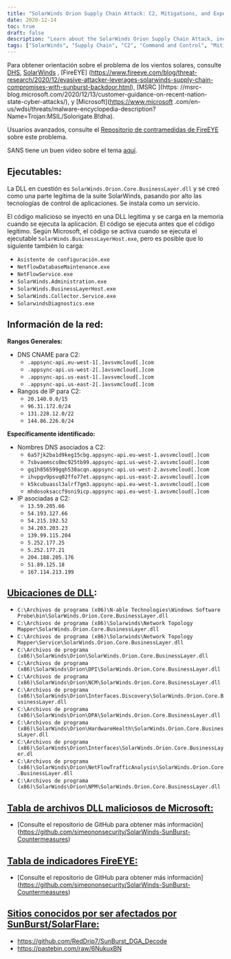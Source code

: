 ```yaml
---
title: "SolarWinds Orion Supply Chain Attack: C2, Mitigations, and Expert Guidance"
date: 2020-12-14
toc: true
draft: false
description: "Learn about the SolarWinds Orion Supply Chain Attack, including the C2 malware, mitigations, and expert guidance from organizations like DHS and FireEye."
tags: ["SolarWinds", "Supply Chain", "C2", "Command and Control", "Mitigations", "Guidance", "Threat Intelligence", "DHS", "FireEye", "MSRC", "Microsoft", "SANS", "SolarWinds.Orion.Core.BusinessLayer.dll", "SolarWinds.BusinessLayerHost.exe", "ConfigurationWizard.exe", "NetflowDatabaseMaintenance.exe", "NetFlowService.exe", "SolarWinds.Administration.exe", "SolarWinds.Collector.Service.exe", "DNS CNAMEs", "IP Ranges", "DNS Names"]
---
```


 Para obtener orientación sobre el problema de los vientos solares, consulte [DHS](https://cyber.dhs.gov/ed/21-01/), [SolarWinds](https://www.solarwinds.com/securityadvisory) , [FireEYE] (https://www.fireeye.com/blog/threat-research/2020/12/evasive-attacker-leverages-solarwinds-supply-chain-compromises-with-sunburst-backdoor.html), [MSRC ](https: //msrc-blog.microsoft.com/2020/12/13/customer-guidance-on-recent-nation-state-cyber-attacks/), y [Microsoft](https://www.microsoft .com/en-us/wdsi/threats/malware-encyclopedia-description?Name=Trojan:MSIL/Solorigate.B!dha).  Usuarios avanzados, consulte el [Repositorio de contramedidas de FireEYE](https://github.com/fireeye/sunburst_countermeasures) sobre este problema.  SANS tiene un buen video sobre el tema [aquí](https://www.youtube.com/watch?v=4tmlZCk2gCg&feature=youtu.be).  ## Ejecutables: La DLL en cuestión es ```SolarWinds.Orion.Core.BusinessLayer.dll``` y se creó como una parte legítima de la suite SolarWinds, pasando por alto las tecnologías de control de aplicaciones. Se instala como un servicio.  El código malicioso se inyectó en una DLL legítima y se carga en la memoria cuando se ejecuta la aplicación. El código se ejecuta antes que el código legítimo. Según Microsoft, el código se activa cuando se ejecuta el ejecutable ```SolarWinds.BusinessLayerHost.exe```, pero es posible que lo siguiente también lo carga: - ```Asistente de configuración.exe``` - ```NetflowDatabaseMaintenance.exe``` - ```NetFlowService.exe``` - ```SolarWinds.Administration.exe``` - ```SolarWinds.BusinessLayerHost.exe``` - ```SolarWinds.Collector.Service.exe``` - ```SolarwindsDiagnostics.exe```  ## Información de la red:  **Rangos Generales:** - DNS CNAME para C2:   - ```.appsync-api.eu-west-1[.]avsvmcloud[.]com```   - ```.appsync-api.us-west-2[.]avsvmcloud[.]com```   - ```.appsync-api.us-east-1[.]avsvmcloud[.]com```   - ```.appsync-api.us-east-2[.]avsvmcloud[.]com``` - Rangos de IP para C2:   - ```20.140.0.0/15```   - ```96.31.172.0/24```   - ```131.228.12.0/22```   - ```144.86.226.0/24```  **Específicamente identificado:** - Nombres DNS asociados a C2:   - ```6a57jk2ba1d9keg15cbg.appsync-api.eu-west-1.avsvmcloud[.]com```   - ```7sbvaemscs0mc925tb99.appsync-api.us-west-2.avsvmcloud[.]com```   - ```gq1h856599gqh538acqn.appsync-api.us-west-2.avsvmcloud[.]com```   - ```ihvpgv9psvq02ffo77et.appsync-api.us-east-2.avsvmcloud[.]com```   - ```k5kcubuassl3alrf7gm3.appsync-api.eu-west-1.avsvmcloud[.]com```   - ```mhdosoksaccf9sni9icp.appsync-api.eu-west-1.avsvmcloud[.]com``` - IP asociadas a C2:   - ```13.59.205.66```   - ```54.193.127.66```   - ```54.215.192.52```   - ```34.203.203.23```   - ```139.99.115.204```   - ```5.252.177.25```   - ```5.252.177.21```   - ```204.188.205.176```   - ```51.89.125.18```   - ```167.114.213.199```    ## [Ubicaciones de DLL](https://gist.github.com/KyleHanslovan/0c8a491104cc55d6e4bd9bff7214a99e): - ```C:\Archivos de programa (x86)\N-able Technologies\Windows Software Probe\bin\SolarWinds.Orion.Core.BusinessLayer.dll``` - ```C:\Archivos de programa (x86)\Solarwinds\Network Topology Mapper\SolarWinds.Orion.Core.BusinessLayer.dll``` - ```C:\Archivos de programa (x86)\Solarwinds\Network Topology Mapper\Service\SolarWinds.Orion.Core.BusinessLayer.dll``` - ```C:\Archivos de programa (x86)\SolarWinds\Orion\SolarWinds.Orion.Core.BusinessLayer.dll``` - ```C:\Archivos de programa (x86)\SolarWinds\Orion\DPI\SolarWinds.Orion.Core.BusinessLayer.dll``` - ```C:\Archivos de programa (x86)\SolarWinds\Orion\NCM\SolarWinds.Orion.Core.BusinessLayer.dll``` - ```C:\Archivos de programa (x86)\SolarWinds\Orion\Interfaces.Discovery\SolarWinds.Orion.Core.BusinessLayer.dll``` - ```C:\Archivos de programa (x86)\SolarWinds\Orion\DPA\SolarWinds.Orion.Core.BusinessLayer.dll``` - ```C:\Archivos de programa (x86)\SolarWinds\Orion\HardwareHealth\SolarWinds.Orion.Core.BusinessLayer.dll``` - ```C:\Archivos de programa (x86)\SolarWinds\Orion\Interfaces\SolarWinds.Orion.Core.BusinessLayer.dl``` - ```C:\Archivos de programa (x86)\SolarWinds\Orion\NetFlowTrafficAnalysis\SolarWinds.Orion.Core.BusinessLayer.dll``` - ```C:\Archivos de programa (x86)\SolarWinds\Orion\NPM\SolarWinds.Orion.Core.BusinessLayer.dll```    ## [Tabla de archivos DLL maliciosos de Microsoft:](https://github.com/simeononsecurity/SolarWinds-SunBurst-Countermeasures) - [Consulte el repositorio de GitHub para obtener más información] (https://github.com/simeononsecurity/SolarWinds-SunBurst-Countermeasures)  ## [Tabla de indicadores FireEYE:](https://github.com/simeononsecurity/SolarWinds-SunBurst-Countermeasures) - [Consulte el repositorio de GitHub para obtener más información] (https://github.com/simeononsecurity/SolarWinds-SunBurst-Countermeasures)  ## [Sitios conocidos por ser afectados por SunBurst/SolarFlare:](https://github.com/simeononsecurity/SolarWinds-SunBurst-Countermeasures) - https://github.com/RedDrip7/SunBurst_DGA_Decode - https://pastebin.com/raw/6NukuxBN